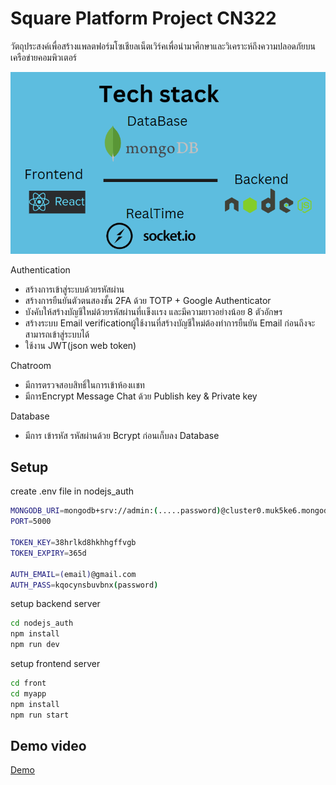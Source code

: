 # Square Platform Project CN322

วัตถุประสงค์เพื่อสร้างแพลตฟอร์มโซเชียลเน็ตเวิร์คเพื่อนำมาศึกษาและวิเคราะห์ถึงความปลอดภัยบนเครือข่ายคอมพิวเตอร์

![Tech Stack](images/techstack.png)

Authentication
*	สร้างการเข้าสู่ระบบด้วยรหัสผ่าน
*	สร้างการยืนยันตัวตนสองชั้น 2FA ด้วย TOTP + Google Authenticator 
*	บังคับให้สร้างบัญชีใหม่ด้วยรหัสผ่านที่เเข็งเเรง และมีความยาวอย่างน้อย 8 ตัวอักษร
*	สร้างระบบ Email verificationผู้ใช้งานที่สร้างบัญชีใหม่ต้องทำการยืนยัน Email ก่อนถึงจะสามารถเข้าสู่ระบบได้
*	ใช้งาน JWT(json web token)

Chatroom
*	มีการตรวจสอบสิทธิ์ในการเข้าห้องเเชท 
*	มีการEncrypt Message Chat ด้วย Publish key & Private key

Database
*	มีการ เข้ารหัส รหัสผ่านด้วย Bcrypt ก่อนเก็บลง Database 


## Setup

create .env file in nodejs_auth

```bash
MONGODB_URI=mongodb+srv://admin:(.....password)@cluster0.muk5ke6.mongodb.net/?retryWrites=true&w=majority
PORT=5000

TOKEN_KEY=38hrlkd8hkhhgffvgb
TOKEN_EXPIRY=365d

AUTH_EMAIL=(email)@gmail.com
AUTH_PASS=kqocynsbuvbnx(password)
```

setup backend server

```bash
cd nodejs_auth
npm install
npm run dev
```

setup frontend server

```bash
cd front
cd myapp
npm install
npm run start
```




## Demo video

[Demo](https://www.youtube.com/watch?v=SJ7jnZie-w0)
